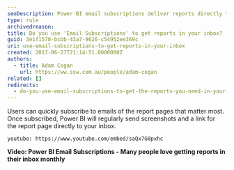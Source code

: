 ```yaml
---
seoDescription: Power BI email subscriptions deliver reports directly to your inbox, simplifying business insights and decision-making.
type: rule
archivedreason:
title: Do you use 'Email Subscriptions' to get reports in your inbox?
guid: 3e1f1570-bcbb-43a7-9626-c54952ee369c
uri: use-email-subscriptions-to-get-reports-in-your-inbox
created: 2017-06-27T21:14:51.0000000Z
authors:
  - title: Adam Cogan
    url: https://ww.ssw.com.au/people/adam-cogan
related: []
redirects:
  - do-you-use-email-subscriptions-to-get-the-reports-you-need-in-your-inbox
---
```


Users can quickly subscribe to emails of the report pages that matter most. Once subscribed, Power BI will regularly send screenshots and a link for the report page directly to your inbox.

<!--endintro-->

`youtube: https://www.youtube.com/embed/saQx7G0pxhc`

**Video: Power BI Email Subscriptions - Many people love getting reports in their inbox monthly**
